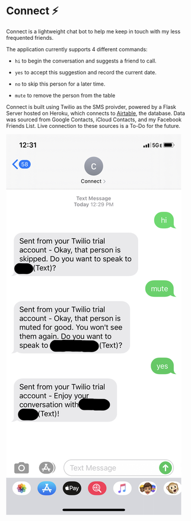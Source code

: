 # Connect ⚡️
Connect is a lightweight chat bot to help me keep in touch with my less frequented friends. 

The application currently supports 4 different commands:

- `hi` to begin the conversation and suggests a friend to call. 

- `yes` to accept this suggestion and record the current date.

- `no` to skip this person for a later time.

- `mute` to remove the person from the table

Connect is built using Twilio as the SMS proivder, powered by a Flask Server hosted on Heroku, which connects to [Airtable](http://airtable.com/), the database. Data was sourced from Google Contacts, iCloud Contacts, and my Facebook Friends List. Live connection to these sources is a To-Do for the future.

![Screenshot](screenshot.jpeg)
